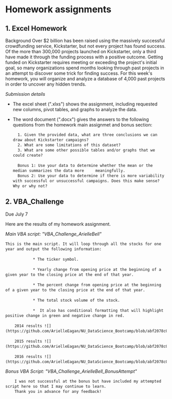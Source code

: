 # Homework assignments 


## 1. Excel Homework 

Background 
Over $2 billion has been raised using the massively successful crowdfunding service, Kickstarter, but not every project has found success. Of the more than 300,000 projects launched on Kickstarter, only a third have made it through the funding process with a positive outcome.
Getting funded on Kickstarter requires meeting or exceeding the project's initial goal, so many organizations spend months looking through past projects in an attempt to discover some trick for finding success. For this week's homework, you will organize and analyze a database of 4,000 past projects in order to uncover any hidden trends.

*Submission details* 

* The excel sheet (".xlxs") shows the assignment, including requested new columns, pivot tables, and graphs to analyze the data. 

* The word document (".docx") gives the answers to the following questions from the homework main assignmet and bonus section:  

        1. Given the provided data, what are three conclusions we can draw about Kickstarter campaigns?
        2. What are some limitations of this dataset?
        3. What are some other possible tables and/or graphs that we could create?

        Bonus 1: Use your data to determine whether the mean or the median summarizes the data more     meaningfully.
        Bonus 2: Use your data to determine if there is more variability with successful or unsuccessful campaigns. Does this make sense? Why or why not?
    
## 2. VBA_Challenge 
Due July 7 

Here are the results of my homework assignment. 

*Main VBA script: "VBA_Challenge_ArielleBell"*

    This is the main script. It will loop through all the stocks for one year and output the following information:

                * The ticker symbol.

                * Yearly change from opening price at the beginning of a given year to the closing price at the end of that year.

                * The percent change from opening price at the beginning of a given year to the closing price at the end of that year.

                * The total stock volume of the stock.

                *  It also has conditional formatting that will highlight positive change in green and negative change in red.

        2014 results ![](https://github.com/ArielleEagan/NU_DataScience_Bootcamp/blob/abf2078c0b3bb5e855b9db812152bd63274b5cbe/2014%20results.png)

        2015 results ![](https://github.com/ArielleEagan/NU_DataScience_Bootcamp/blob/abf2078c0b3bb5e855b9db812152bd63274b5cbe/2015%20results.png)

        2016 results ![](https://github.com/ArielleEagan/NU_DataScience_Bootcamp/blob/abf2078c0b3bb5e855b9db812152bd63274b5cbe/2016%20results.png)

*Bonus VBA Script: "VBA_Challenge_ArielleBell_BonusAttempt"*

        I was not successful at the bonus but have included my attempted script here so that I may continue to learn. 
        Thank you in advance for any feedback!

